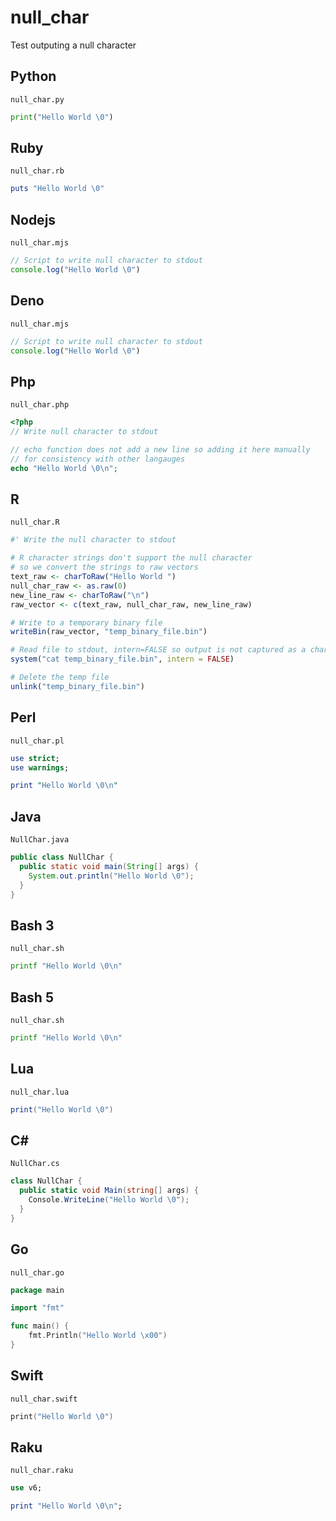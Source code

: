 # null_char

Test outputing a null character

## Python

`null_char.py`

```python
print("Hello World \0")
```

## Ruby

`null_char.rb`

```ruby
puts "Hello World \0"
```

## Nodejs

`null_char.mjs`

```javascript
// Script to write null character to stdout
console.log("Hello World \0")
```

## Deno

`null_char.mjs`

```javascript
// Script to write null character to stdout
console.log("Hello World \0")
```

## Php

`null_char.php`

```php
<?php
// Write null character to stdout

// echo function does not add a new line so adding it here manually
// for consistency with other langauges
echo "Hello World \0\n";
```

## R

`null_char.R`

```r
#' Write the null character to stdout

# R character strings don't support the null character
# so we convert the strings to raw vectors
text_raw <- charToRaw("Hello World ")
null_char_raw <- as.raw(0)
new_line_raw <- charToRaw("\n")
raw_vector <- c(text_raw, null_char_raw, new_line_raw)

# Write to a temporary binary file
writeBin(raw_vector, "temp_binary_file.bin")

# Read file to stdout, intern=FALSE so output is not captured as a character vector
system("cat temp_binary_file.bin", intern = FALSE)

# Delete the temp file
unlink("temp_binary_file.bin")
```

## Perl

`null_char.pl`

```perl
use strict;
use warnings;

print "Hello World \0\n"
```

## Java

`NullChar.java`

```java
public class NullChar {
  public static void main(String[] args) {
    System.out.println("Hello World \0");
  }
}
```

## Bash 3

`null_char.sh`

```bash
printf "Hello World \0\n"
```

## Bash 5

`null_char.sh`

```bash
printf "Hello World \0\n"
```

## Lua

`null_char.lua`

```lua
print("Hello World \0")
```

## C#

`NullChar.cs`

```csharp
class NullChar {
  public static void Main(string[] args) {
    Console.WriteLine("Hello World \0");
  }
}
```

## Go

`null_char.go`

```go
package main

import "fmt"

func main() {
	fmt.Println("Hello World \x00")
}
```

## Swift

`null_char.swift`

```swift
print("Hello World \0")
```

## Raku

`null_char.raku`

```raku
use v6;

print "Hello World \0\n";
```

